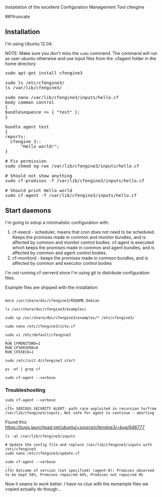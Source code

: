Installation of the excellent Configuration Management Tool cfengine

[meta:author]: <> (Jonas Colmsjo)
[meta:title]: <> (Cfengine installation)
[meta:date]: <> (2012-08-30)
[meta:nested:key]: <> (Metadata value)

##!!truncate


## Installation

I'm using Ubuntu 12.04. 

NOTE: Make sure you don't miss the `sudo` command. The command will run as user ubuntu otherwise and use input files from the .cfagent folder in the home directory

<pre>
sudo apt-get install cfengine3

sudo ls /etc/cfengine3/
ls /var/lib/cfengine3/

sudo nano /var/lib/cfengine3/inputs/hello.cf
body common control  
{
bundlesequence => { "test" };
}

bundle agent test
{
reports:
  cfengine_3::
      "Hello world!";
}

# Fix permission
sudo chmod og-rwx /var/lib/cfengine3/inputs/hello.cf 

# Should not show anything
sudo cf-promises -f /var/lib/cfengine3/inputs/hello.cf

# Should print Hello world
sudo cf-agent -f /var/lib/cfengine3/inputs/hello.cf 
</pre>



## Start daemons

I'm going to setup a minimalistic configuration with:

 1. cf-execd - scheduler, means that cron does not need to be scheduled. Keeps the promises made in common and monitor bundles, and is affected by common and monitor control bodies. cf-agent is executed which keeps the promises made in common and agent bundles, and is affected by common and agent control bodies.
 1. cf-monitord - keeps the promises made in common bundles, and is affected by common and executor control bodies

I'm not running cf-serverd since I'm using git to distribute configuration files.

Example files are shipped with the installation:

```

more /usr/share/doc/cfengine3/README.Debian 

ls /usr/share/doc/cfengine3/examples/

sudo cp /usr/share/doc/cfengine3/examples/* /etc/cfengine3/

sudo nano /etc/cfengine3/site.cf

sudo vi /etc/default/cfengine3
...
RUN_CFMONITORD=1
RUN_CFSERVERD=0
RUN_CFEXECD=1

sudo /etc/init.d/cfengine3 start

ps -ef | grep cf

sudo cf-agent --verbose 
```

### Troubleshooting

```
sudo cf-agent --verbose 
...
cf3> SERIOUS SECURITY ALERT: path race exploited in recursion to/from /var/lib/cfengine3/inputs. Not safe for agent to continue - aborting
```

Found this: https://bugs.launchpad.net/ubuntu/+source/cfengine3/+bug/646777

```
ls -al /var/lib/cfengine3/inputs

# Update the config file and replace /var/lib/cfengine3/inputs with /etc/cfengine3
sudo nano /etc/cfengine3/update.cf

sudo cf-agent --verbose
...
cf3> Outcome of version (not specified) (agent-0): Promises observed to be kept 56%, Promises repaired 44%, Promises not repaired 0%
```

Now it seams to work better. I have no clue with the exmample files we copied actually do though...

